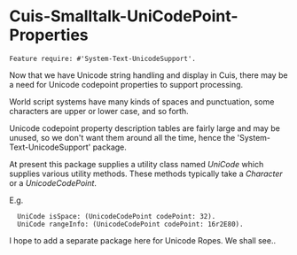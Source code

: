 Cuis-Smalltalk-UniCodePoint-Properties
============

```Smalltalk
Feature require: #'System-Text-UnicodeSupport'.
```

Now that we have Unicode string handling and display in Cuis,
there may be a need for Unicode codepoint properties
to support processing.

World script systems have many kinds of spaces and punctuation,
some characters are upper or lower case, and so forth.

Unicode codepoint property description tables are fairly large
and may be unused, so we don't want them around all the time,
hence the 'System-Text-UnicodeSupport' package.

At present this package supplies a utility class named _UniCode_ which
supplies various utility methods.  These methods typically take a _Character_
or a _UnicodeCodePoint_.

E.g.
```Smalltalk
  UniCode isSpace: (UnicodeCodePoint codePoint: 32).
  UniCode rangeInfo: (UnicodeCodePoint codePoint: 16r2E80).
```

I hope to add a separate package here for Unicode Ropes.  We shall see..

